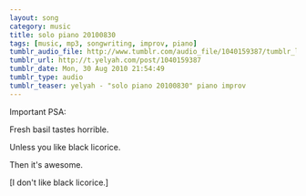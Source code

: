 ```yaml
---
layout: song
category: music
title: solo piano 20100830
tags: [music, mp3, songwriting, improv, piano]
tumblr_audio_file: http://www.tumblr.com/audio_file/1040159387/tumblr_l7zxfdAkSz1qzo4ep
tumblr_url: http://t.yelyah.com/post/1040159387
tumblr_date: Mon, 30 Aug 2010 21:54:49
tumblr_type: audio
tumblr_teaser: yelyah - "solo piano 20100830" piano improv
---
```

Important PSA:

Fresh basil tastes horrible.

Unless you like black licorice.

Then it's awesome.

[I don't like black licorice.]
